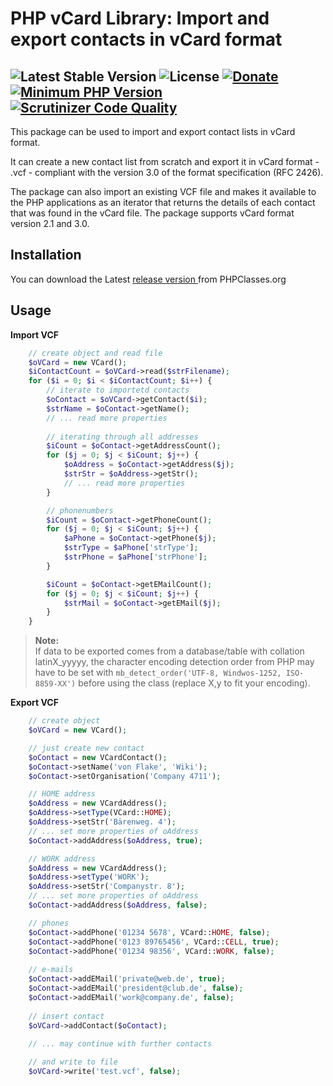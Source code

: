 # PHP vCard Library: Import and export contacts in vCard format

 ![Latest Stable Version](https://img.shields.io/badge/release-v1.0.5-brightgreen.svg) 
 ![License](https://img.shields.io/packagist/l/gomoob/php-pushwoosh.svg) 
 [![Donate](https://img.shields.io/static/v1?label=donate&message=PayPal&color=orange)](https://www.paypal.me/SKientzler/5.00EUR)
 [![Minimum PHP Version](https://img.shields.io/badge/php-%3E%3D%207.4-8892BF.svg)](https://php.net/)
 [![Scrutinizer Code Quality](https://scrutinizer-ci.com/g/Stefanius67/VCard/badges/quality-score.png?b=master)](https://scrutinizer-ci.com/g/Stefanius67/VCard/?branch=master)
----------

This package can be used to import and export contact lists in vCard format.

It can create a new contact list from scratch and export it in vCard format - .vcf - compliant 
with the version 3.0 of the format specification (RFC 2426).

The package can also import an existing VCF file and makes it available to the PHP applications 
as an iterator that returns the details of each contact that was found in the vCard file. The 
package supports vCard format version 2.1 and 3.0.

## Installation   
You can download the  Latest [release version ](https://www.phpclasses.org/package/11545-PHP-Import-and-export-contact-lists-in-vCard-format.html) from PHPClasses.org


## Usage

**Import VCF**
```php
    // create object and read file
    $oVCard = new VCard();
    $iContactCount = $oVCard->read($strFilename);
    for ($i = 0; $i < $iContactCount; $i++) {
        // iterate to importetd contacts
        $oContact = $oVCard->getContact($i);
        $strName = $oContact->getName();
        // ... read more properties
        
        // iterating through all addresses
        $iCount = $oContact->getAddressCount();
        for ($j = 0; $j < $iCount; $j++) {
            $oAddress = $oContact->getAddress($j);
            $strStr = $oAddress->getStr();
            // ... read more properties
        }

        // phonenumbers
        $iCount = $oContact->getPhoneCount();
        for ($j = 0; $j < $iCount; $j++) {
            $aPhone = $oContact->getPhone($j);
            $strType = $aPhone['strType'];
            $strPhone = $aPhone['strPhone'];
        }

        $iCount = $oContact->getEMailCount();
        for ($j = 0; $j < $iCount; $j++) {
            $strMail = $oContact->getEMail($j);
        }
    }
```

> **Note:**  
> If data to be exported comes from a database/table with collation latinX_yyyyy, the character 
> encoding detection order from PHP may have to be set with 
> `mb_detect_order('UTF-8, Windwos-1252, ISO-8859-XX')` before using the class (replace X,y to fit your encoding).


**Export VCF**

```php
    // create object
    $oVCard = new VCard();

    // just create new contact
    $oContact = new VCardContact();
    $oContact->setName('von Flake', 'Wiki');
    $oContact->setOrganisation('Company 4711');

    // HOME address
    $oAddress = new VCardAddress();
    $oAddress->setType(VCard::HOME);
    $oAddress->setStr('Bärenweg. 4');
    // ... set more properties of oAddress
    $oContact->addAddress($oAddress, true);

    // WORK address
    $oAddress = new VCardAddress();
    $oAddress->setType('WORK');
    $oAddress->setStr('Companystr. 8');
    // ... set more properties of oAddress
    $oContact->addAddress($oAddress, false);

    // phones
    $oContact->addPhone('01234 5678', VCard::HOME, false);
    $oContact->addPhone('0123 89765456', VCard::CELL, true);
    $oContact->addPhone('01234 98356', VCard::WORK, false);
    
    // e-mails
    $oContact->addEMail('private@web.de', true);
    $oContact->addEMail('president@club.de', false);
    $oContact->addEMail('work@company.de', false);
    
    // insert contact
    $oVCard->addContact($oContact);
    
    // ... may continue with further contacts

    // and write to file
    $oVCard->write('test.vcf', false);    
```

